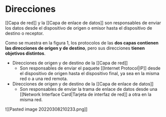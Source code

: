 # Direcciones

[[Capa de red]] y la [[Capa de enlace de datos]] son responsables de enviar los datos desde el dispositivo de origen o emisor hasta el dispositivo de destino o receptor.

Como se muestra en la figura 1, los protocolos de las **dos capas contienen las direcciones de origen y de destino**, pero sus direcciones **tienen objetivos distintos**.

- Direcciones de origen y de destino de la [[Capa de red]]
	- Son responsables de enviar el paquete [[Internet Protocol|IP]] desde el dispositivo de origen hasta el dispositivo final, ya sea en la misma red o a una red remota.
- Direcciones de origen y de destino de la [[Capa de enlace de datos]]
	- Son responsables de enviar la trama de enlace de datos desde una [[Network Interface Card|Tarjeta de interfaz de red]] a otra en la misma red.

![[Pasted image 20220308210233.png]]
